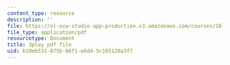 ```yaml
---
content_type: resource
description: ''
file: https://ol-ocw-studio-app-production.s3.amazonaws.com/courses/18-03-differential-equations-spring-2010/b10eb531875b86f1e6d45c165120a3f7_heBvViSi9xQ.pdf
file_type: application/pdf
resourcetype: Document
title: 3play pdf file
uid: b10eb531-875b-86f1-e6d4-5c165120a3f7
---
```

